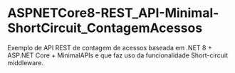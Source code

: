 # ASPNETCore8-REST_API-Minimal-ShortCircuit_ContagemAcessos
Exemplo de API REST de contagem de acessos baseada em .NET 8 + ASP.NET Core + MinimalAPIs e que faz uso da funcionalidade Short-circuit middleware.
